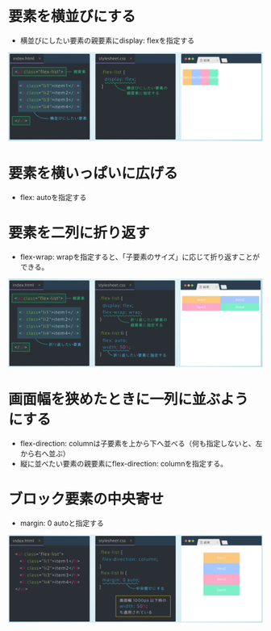 # 要素を横並びにする
- 横並びにしたい要素の親要素にdisplay: flexを指定する
<img src="./display_flex.png">

# 要素を横いっぱいに広げる
- flex: autoを指定する

# 要素を二列に折り返す　
- flex-wrap: wrapを指定すると、「子要素のサイズ」に応じて折り返すことができる。
<img src="./image/usage-flex-wrap.png">

# 画面幅を狭めたときに一列に並ぶようにする　
- flex-direction: columnは子要素を上から下へ並べる（何も指定しないと、左から右へ並ぶ）
- 縦に並べたい要素の親要素にflex-direction: columnを指定する。


# ブロック要素の中央寄せ
- margin: 0 autoと指定する
<img src="./image/center-block-element.png">
